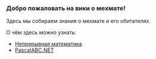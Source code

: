 ### Добро пожаловать на вики о мехмате!

Здесь мы собираем знания о мехмате и его обитателях.

О чём здесь можно узнать:

- [Непрерывная математика](Data/continious-math.md)
- <a href="https://github.com/Lareena/mmcs-wiki-2021/blob/PascalABC/PascalABC.md">PascalABC.NET</a>

